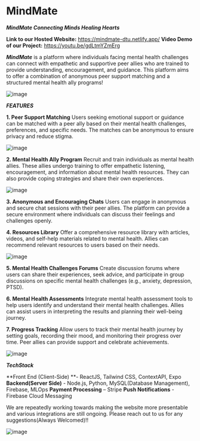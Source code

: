 # MindMate

_**MindMate 
Connecting Minds Healing Hearts**_

**Link to our Hosted Website:** https://mindmate-dtu.netlify.app/
**Video Demo of our Project:** https://youtu.be/gdLtmYZmErg

**_MindMate_** is a platform where individuals facing mental health challenges can connect with empathetic and supportive peer allies who are trained to provide understanding, 
encouragement, and guidance. This platform aims to offer a combination of anonymous peer support matching and a structured mental health ally programs!

![image](https://github.com/damnitkush/mindmate/assets/129592380/73a1cd32-94c1-476b-83cd-192151894b11)


**_FEATURES_**

**1. Peer Support Matching**
   Users seeking emotional support or guidance can be matched   with a peer ally based on their mental health challenges, preferences, and specific needs.
   The matches can be anonymous to ensure privacy and reduce stigma.

   ![image](https://github.com/damnitkush/mindmate/assets/129592380/77bafe42-3ee2-4c07-ae55-37b9e1610ed3)


**2. Mental Health Ally Program**
   Recruit and train individuals as mental health allies. These allies undergo training to offer empathetic listening, encouragement, and information about mental health resources.
   They can also provide coping strategies and share their own experiences.

   ![image](https://github.com/damnitkush/mindmate/assets/129592380/12684355-17e5-4a3e-a2dd-839fdcbc5fed)


**3. Anonymous and Encouraging Chats**
   Users can engage in anonymous and secure chat sessions with their peer allies. The platform can provide a secure environment where individuals can discuss their feelings
   and challenges openly.

**4. Resources Library**
   Offer a comprehensive resource library with articles, videos, and self-help materials related to mental health. Allies can recommend relevant resources to users based on
   their needs.

   ![image](https://github.com/damnitkush/mindmate/assets/129592380/53588ad3-bd34-4770-a0f9-dc9aa755d00a)


**5. Mental Health Challenges Forums**
   Create discussion forums where users can share their experiences, seek advice, and participate in group discussions on specific mental health challenges
   (e.g., anxiety, depression, PTSD).

**6. Mental Health Assessments**
   Integrate mental health assessment tools to help users identify and understand their mental health challenges. Allies can assist users in interpreting the results and
   planning their well-being journey.

**7. Progress Tracking**
   Allow users to track their mental health journey by setting goals, recording their mood, and monitoring their progress over time. Peer allies can provide support and
   celebrate achievements.

![image](https://github.com/damnitkush/mindmate/assets/129592380/df7b7fdd-4fd3-4fab-862e-e7a71de354ec)


**_TechStack_**

**Front End (Client-Side) **- ReactJS, Tailwind CSS, ContextAPI, Expo
**Backend(Server Side)** - Node.js, Python, MySQL(Database Management), Firebase, MLOps
**Payment Processing** – Stripe
**Push Notifications** - Firebase Cloud Messaging

We are repeatedly working towards making the website more presentable and various integrations are still ongoing.
Please reach out to us for any suggestions(Always Welcomed)!!

![image](https://github.com/damnitkush/mindmate/assets/129592380/f7fc318d-cac8-4f34-bc56-55d5a9cebd0d)






  
